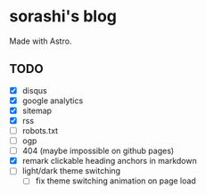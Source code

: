 # sorashi's blog

Made with Astro.

## TODO

- [x] disqus
- [x] google analytics
- [x] sitemap
- [x] rss
- [ ] robots.txt
- [ ] ogp
- [ ] 404 (maybe impossible on github pages)
- [x] remark clickable heading anchors in markdown
- [ ] light/dark theme switching
    - [ ] fix theme switching animation on page load
